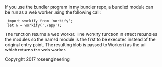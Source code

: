 
If you use the bundler program in my bundler repo, 
a bundled module can be run as a web worker using the following call:

     import workify from 'workify';
     let w = workify('./app');

The function returns a web worker.  The workify function in effect
rebundles the modules so the named module is the first to be executed
instead of the original entry point.  The resulting blob is passed 
to Worker() as the url which returns the web worker.

Copyright 2017 roseengineering

